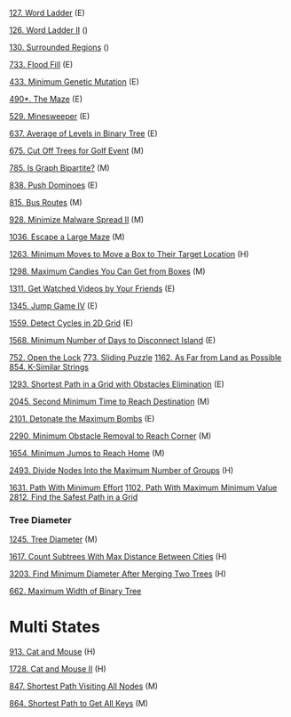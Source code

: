 [127. Word Ladder](https://github.com/tatadyj/leetcode/tree/main/127.word-ladder) (E)

[126. Word Ladder II]() ()

[130. Surrounded Regions]() ()


[733. Flood Fill](https://github.com/tatadyj/leetcode/blob/main/733.flood-fill/733.flood-fill.py) (E)

[433. Minimum Genetic Mutation](https://github.com/tatadyj/leetcode/tree/main/433.minimum-genetic-mutation) (E)

[490*. The Maze](https://github.com/tatadyj/leetcode/tree/main/490.the-maze) (E)

[529. Minesweeper](https://github.com/tatadyj/leetcode/tree/main/529.minesweeper) (E)

[637. Average of Levels in Binary Tree](https://github.com/tatadyj/leetcode/tree/main/637.average-of-levels-in-binary-tree) (E)

[675. Cut Off Trees for Golf Event](https://github.com/tatadyj/leetcode/tree/main/675.cut-off-trees-for-golf-event) (M)

[785. Is Graph Bipartite?](https://github.com/tatadyj/leetcode/tree/main/785.is-graph-bipartite) (M)

[838. Push Dominoes]() (E)

[815. Bus Routes](https://github.com/tatadyj/leetcode/tree/main/815.bus-routes) (M)

[928. Minimize Malware Spread II](https://github.com/tatadyj/leetcode/tree/main/928.minimize-malware-spread-ii) (M)

[1036. Escape a Large Maze](https://github.com/tatadyj/leetcode/tree/main/1036.escape-a-large-maze) (M)

[1263. Minimum Moves to Move a Box to Their Target Location](https://github.com/tatadyj/leetcode/tree/main/1263.minimum-moves-to-move-a-box-to-their-target-location) (H)

[1298. Maximum Candies You Can Get from Boxes](https://github.com/tatadyj/leetcode/tree/main/1298.maximum-candies-you-can-get-from-boxes) (M)

[1311. Get Watched Videos by Your Friends](https://github.com/tatadyj/leetcode/tree/main/1311.get-watched-videos-by-your-friends) (E)

[1345. Jump Game IV](https://github.com/tatadyj/leetcode/tree/main/1345.jump-game-iv) (E)

[1559. Detect Cycles in 2D Grid](https://github.com/tatadyj/leetcode/tree/main/1559.detect-cycles-in-2-d-grid) (E)

[1568. Minimum Number of Days to Disconnect Island](https://github.com/tatadyj/leetcode/tree/main/1568.minimum-number-of-days-to-disconnect-island) (E)



[752. Open the Lock]()
[773. Sliding Puzzle]()
[1162. As Far from Land as Possible]()
[854. K-Similar Strings]()


[1293. Shortest Path in a Grid with Obstacles Elimination](https://github.com/tatadyj/leetcode/tree/main/1293.shortest-path-in-a-grid-with-obstacles-elimination) (E)

[2045. Second Minimum Time to Reach Destination](https://github.com/tatadyj/leetcode/tree/main/2045.second-minimum-time-to-reach-destination) (M)

[2101. Detonate the Maximum Bombs](https://github.com/tatadyj/leetcode/tree/main/2101.detonate-the-maximum-bombs) (E)

[2290. Minimum Obstacle Removal to Reach Corner](https://github.com/tatadyj/leetcode/tree/main/2290.minimum-obstacle-removal-to-reach-corner) (M)


[1654. Minimum Jumps to Reach Home](https://github.com/tatadyj/leetcode/tree/main/1654.minimum-jumps-to-reach-home) (M)

[2493. Divide Nodes Into the Maximum Number of Groups](https://github.com/tatadyj/leetcode/tree/main/2493.divide-nodes-into-the-maximum-number-of-groups) (H)

[1631. Path With Minimum Effort]()
[1102. Path With Maximum Minimum Value]()
[2812. Find the Safest Path in a Grid](https://github.com/tatadyj/leetcode/tree/main/2812.find-the-safest-path-in-a-grid)


### Tree Diameter

[1245. Tree Diameter](https://github.com/tatadyj/leetcode/tree/main/1245.tree-diameter) (M)

[1617. Count Subtrees With Max Distance Between Cities](https://github.com/tatadyj/leetcode/tree/main/1617.count-subtrees-with-max-distance-between-cities) (H)

[3203. Find Minimum Diameter After Merging Two Trees](https://github.com/tatadyj/leetcode/tree/main/3203.find-minimum-diameter-after-merging-two-trees) (H)

[662. Maximum Width of Binary Tree]()

# Multi States
[913. Cat and Mouse](https://github.com/tatadyj/leetcode/tree/main/913.cat-and-mouse) (H)

[1728. Cat and Mouse II](https://github.com/tatadyj/leetcode/tree/main/1728.cat-and-mouse-ii) (H)

[847. Shortest Path Visiting All Nodes](https://github.com/tatadyj/leetcode/tree/main/847.shortest-path-visiting-all-nodes) (M)

[864. Shortest Path to Get All Keys](https://github.com/tatadyj/leetcode/tree/main/864.shortest-path-to-get-all-keys) (M)

